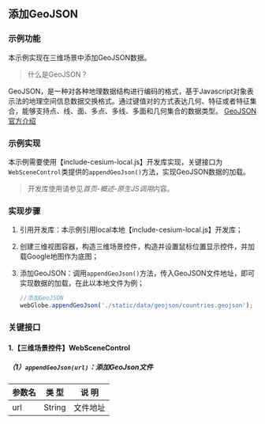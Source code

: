 ## 添加GeoJSON

### 示例功能

本示例实现在三维场景中添加GeoJSON数据。

> 什么是GeoJSON？

GeoJSON，是一种对各种地理数据结构进行编码的格式，基于Javascript对象表示法的地理空间信息数据交换格式。通过键值对的方式表达几何、特征或者特征集合，能够支持点、线、面、多点、多线、多面和几何集合的数据类型。
<a href="https://geojson.org/" target="_blank">GeoJSON官方介绍</a>

### 示例实现

本示例需要使用【include-cesium-local.js】开发库实现，关键接口为`WebSceneControl`类提供的`appendGeoJson()`方法，实现GeoJSON数据的加载。

> 开发库使用请参见*首页-概述-原生JS调用*内容。

### 实现步骤

1. 引用开发库：本示例引用local本地【include-cesium-local.js】开发库；

2. 创建三维视图容器，构造三维场景控件，构造并设置鼠标位置显示控件，并加载Google地图作为底图；

3. 添加GeoJSON：调用`appendGeoJson()`方法，传入GeoJSON文件地址，即可实现数据的加载，在此以本地文件为例；

    ``` javascript
    //添加GeoJSON
    webGlobe.appendGeoJson('./static/data/geojson/countries.geojson');
    ```

### 关键接口

#### 1.【三维场景控件】WebSceneControl

##### （1）`appendGeoJson(url)`：添加GeoJson文件

|参数名|类 型|说 明|
|-|-|-|
|url|String|文件地址|
